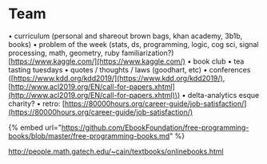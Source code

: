 # Team

• curriculum \(personal and shareout brown bags, khan academy, 3b1b, books\) • problem of the week \(stats, ds, programming, logic, cog sci, signal processing, math, geometry, ruby familiarization?\) [https://www.kaggle.com/](https://www.kaggle.com/) • book club • tea tasting tuesdays • quotes / thoughts / laws \(goodhart, etc\) • conferences \([https://www.kdd.org/kdd2019/](https://www.kdd.org/kdd2019/), [http://www.acl2019.org/EN/call-for-papers.xhtml](http://www.acl2019.org/EN/call-for-papers.xhtml)\) • delta-analytics esque charity? • retro: [https://80000hours.org/career-guide/job-satisfaction/](https://80000hours.org/career-guide/job-satisfaction/)



{% embed url="https://github.com/EbookFoundation/free-programming-books/blob/master/free-programming-books.md" %}



http://people.math.gatech.edu/~cain/textbooks/onlinebooks.html

